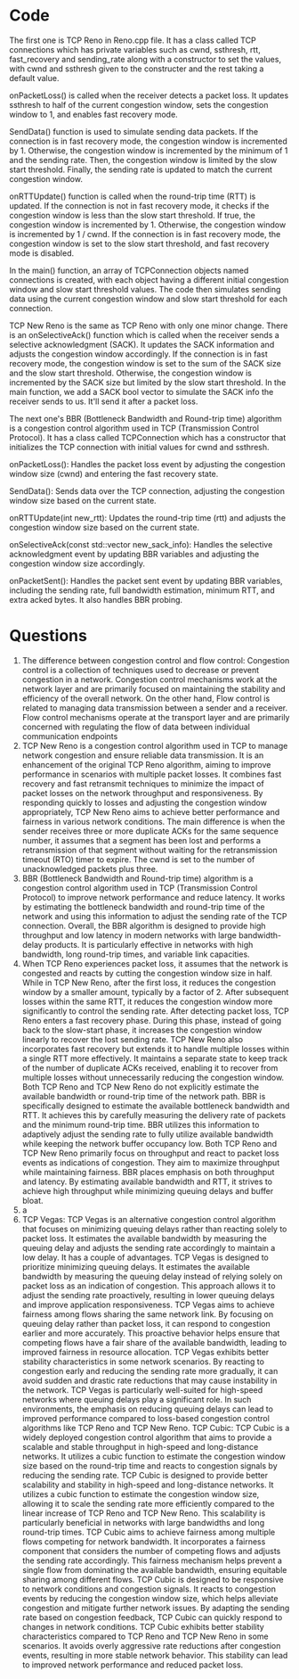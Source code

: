 # Code
The first one is TCP Reno in Reno.cpp file. It has a class called TCP connections which has private variables such as cwnd, ssthresh, rtt, fast_recovery and sending_rate along with a constructor to set the values, with cwnd and ssthresh given to the constructer and the rest taking a default value. 

onPacketLoss() is called when the receiver detects a packet loss. It updates ssthresh to half of the current congestion window, sets the congestion window to 1, and enables fast recovery mode.

SendData() function is used to simulate sending data packets. If the connection is in fast recovery mode, the congestion window is incremented by 1. Otherwise, the congestion window is incremented by the minimum of 1 and the sending rate. Then, the congestion window is limited by the slow start threshold. Finally, the sending rate is updated to match the current congestion window.

onRTTUpdate() function is called when the round-trip time (RTT) is updated. If the connection is not in fast recovery mode, it checks if the congestion window is less than the slow start threshold. If true, the congestion window is incremented by 1. Otherwise, the congestion window is incremented by 1 / cwnd. If the connection is in fast recovery mode, the congestion window is set to the slow start threshold, and fast recovery mode is disabled. 

In the main() function, an array of TCPConnection objects named connections is created, with each object having a different initial congestion window and slow start threshold values. The code then simulates sending data using the current congestion window and slow start threshold for each connection.

TCP New Reno is the same as TCP Reno with only one minor change. There is an onSelectiveAck() function which is called when the receiver sends a selective acknowledgment (SACK). It updates the SACK information and adjusts the congestion window accordingly. If the connection is in fast recovery mode, the congestion window is set to the sum of the SACK size and the slow start threshold. Otherwise, the congestion window is incremented by the SACK size but limited by the slow start threshold. In the main function, we add a SACK bool vector to simulate the SACK info the receiver sends to us. It'll send it after a packet loss. 

The next one's BBR (Bottleneck Bandwidth and Round-trip time) algorithm is a congestion control algorithm used in TCP (Transmission Control Protocol). It has a class called TCPConnection which has a constructor that initializes the TCP connection with initial values for cwnd and ssthresh.

onPacketLoss(): Handles the packet loss event by adjusting the congestion window size (cwnd) and entering the fast recovery state.

SendData(): Sends data over the TCP connection, adjusting the congestion window size based on the current state.

onRTTUpdate(int new_rtt): Updates the round-trip time (rtt) and adjusts the congestion window size based on the current state.

onSelectiveAck(const std::vector<bool> new_sack_info): Handles the selective acknowledgment event by updating BBR variables and adjusting the congestion window size accordingly.

onPacketSent(): Handles the packet sent event by updating BBR variables, including the sending rate, full bandwidth estimation, minimum RTT, and extra acked bytes. It also handles BBR probing.
 
# Questions
1) The difference between congestion control and flow control: Congestion control is a collection of techniques used to decrease or prevent congestion in a network. Congestion control mechanisms work at the network layer and are primarily focused on maintaining the stability and efficiency of the overall network. On the other hand, Flow control is related to managing data transmission between a sender and a receiver. Flow control mechanisms operate at the transport layer and are primarily concerned with regulating the flow of data between individual communication endpoints
2) TCP New Reno is a congestion control algorithm used in TCP to manage network congestion and ensure reliable data transmission. It is an enhancement of the original TCP Reno algorithm, aiming to improve performance in scenarios with multiple packet losses. It combines fast recovery and fast retransmit techniques to minimize the impact of packet losses on the network throughput and responsiveness. By responding quickly to losses and adjusting the congestion window appropriately, TCP New Reno aims to achieve better performance and fairness in various network conditions. The main difference is when the sender receives three or more duplicate ACKs for the same sequence number, it assumes that a segment has been lost and performs a retransmission of that segment without waiting for the retransmission timeout (RTO) timer to expire. The cwnd is set to the number of unacknowledged packets plus three.
3) BBR (Bottleneck Bandwidth and Round-trip time) algorithm is a congestion control algorithm used in TCP (Transmission Control Protocol) to improve network performance and reduce latency. It works by estimating the bottleneck bandwidth and round-trip time of the network and using this information to adjust the sending rate of the TCP connection. Overall, the BBR algorithm is designed to provide high throughput and low latency in modern networks with large bandwidth-delay products. It is particularly effective in networks with high bandwidth, long round-trip times, and variable link capacities.
4) When TCP Reno experiences packet loss, it assumes that the network is congested and reacts by cutting the congestion window size in half. While in TCP New Reno, after the first loss, it reduces the congestion window by a smaller amount, typically by a factor of 2. After subsequent losses within the same RTT, it reduces the congestion window more significantly to control the sending rate. After detecting packet loss, TCP Reno enters a fast recovery phase. During this phase, instead of going back to the slow-start phase, it increases the congestion window linearly to recover the lost sending rate. TCP New Reno also incorporates fast recovery but extends it to handle multiple losses within a single RTT more effectively. It maintains a separate state to keep track of the number of duplicate ACKs received, enabling it to recover from multiple losses without unnecessarily reducing the congestion window. Both TCP Reno and TCP New Reno do not explicitly estimate the available bandwidth or round-trip time of the network path. BBR is specifically designed to estimate the available bottleneck bandwidth and RTT. It achieves this by carefully measuring the delivery rate of packets and the minimum round-trip time. BBR utilizes this information to adaptively adjust the sending rate to fully utilize available bandwidth while keeping the network buffer occupancy low. Both TCP Reno and TCP New Reno primarily focus on throughput and react to packet loss events as indications of congestion. They aim to maximize throughput while maintaining fairness. BBR places emphasis on both throughput and latency. By estimating available bandwidth and RTT, it strives to achieve high throughput while minimizing queuing delays and buffer bloat.
5) a
6) TCP Vegas: TCP Vegas is an alternative congestion control algorithm that focuses on minimizing queuing delays rather than reacting solely to packet loss. It estimates the available bandwidth by measuring the queuing delay and adjusts the sending rate accordingly to maintain a low delay. It has a couple of advantages. TCP Vegas is designed to prioritize minimizing queuing delays. It estimates the available bandwidth by measuring the queuing delay instead of relying solely on packet loss as an indication of congestion. This approach allows it to adjust the sending rate proactively, resulting in lower queuing delays and improve application responsiveness. TCP Vegas aims to achieve fairness among flows sharing the same network link. By focusing on queuing delay rather than packet loss, it can respond to congestion earlier and more accurately. This proactive behavior helps ensure that competing flows have a fair share of the available bandwidth, leading to improved fairness in resource allocation. TCP Vegas exhibits better stability characteristics in some network scenarios. By reacting to congestion early and reducing the sending rate more gradually, it can avoid sudden and drastic rate reductions that may cause instability in the network. TCP Vegas is particularly well-suited for high-speed networks where queuing delays play a significant role. In such environments, the emphasis on reducing queuing delays can lead to improved performance compared to loss-based congestion control algorithms like TCP Reno and TCP New Reno.
TCP Cubic: TCP Cubic is a widely deployed congestion control algorithm that aims to provide a scalable and stable throughput in high-speed and long-distance networks. It utilizes a cubic function to estimate the congestion window size based on the round-trip time and reacts to congestion signals by reducing the sending rate. TCP Cubic is designed to provide better scalability and stability in high-speed and long-distance networks. It utilizes a cubic function to estimate the congestion window size, allowing it to scale the sending rate more efficiently compared to the linear increase of TCP Reno and TCP New Reno. This scalability is particularly beneficial in networks with large bandwidths and long round-trip times. TCP Cubic aims to achieve fairness among multiple flows competing for network bandwidth. It incorporates a fairness component that considers the number of competing flows and adjusts the sending rate accordingly. This fairness mechanism helps prevent a single flow from dominating the available bandwidth, ensuring equitable sharing among different flows. TCP Cubic is designed to be responsive to network conditions and congestion signals. It reacts to congestion events by reducing the congestion window size, which helps alleviate congestion and mitigate further network issues. By adapting the sending rate based on congestion feedback, TCP Cubic can quickly respond to changes in network conditions. TCP Cubic exhibits better stability characteristics compared to TCP Reno and TCP New Reno in some scenarios. It avoids overly aggressive rate reductions after congestion events, resulting in more stable network behavior. This stability can lead to improved network performance and reduced packet loss.
